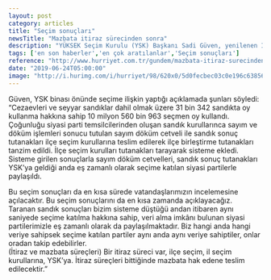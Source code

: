 ```yaml
---
layout: post
category: articles
title: "Seçim sonuçları"
newsTitle: "Mazbata itiraz sürecinden sonra"
description: "YÜKSEK Seçim Kurulu (YSK) Başkanı Sadi Güven, yenilenen İstanbul Büyükşehir Belediye Başkanlığı seçiminin sükunet içinde gerçekleştirildiğini belirterek, “Bir itiraz süreci var, ilçe seçim, il seçim kurullarına, YSK’ya. İtiraz süreçleri bittiğinde mazbata hak edene teslim edilecektir” dedi."
tags: ['en son haberler','en çok aratılanlar','Seçim sonuçları']
reference: "http://www.hurriyet.com.tr/gundem/mazbata-itiraz-surecinden-sonra-41253087"
date: "2019-06-24T05:00:00"
image: "http://i.hurimg.com/i/hurriyet/98/620x0/5d0fecbec03c0e196c638564.jpg"
---
```


<p>G&uuml;ven, YSK binası &ouml;n&uuml;nde se&ccedil;ime ilişkin yaptığı a&ccedil;ıklamada şunları s&ouml;yledi: &ldquo;Cezaevleri ve seyyar sandıklar dahil olmak &uuml;zere 31 bin 342 sandıkta oy kullanma hakkına sahip 10 milyon 560 bin 963 se&ccedil;men oy kullandı. &Ccedil;oğunluğu siyasi parti temsilcilerinden oluşan sandık kurullarınca sayım ve d&ouml;k&uuml;m işlemleri sonucu tutulan sayım d&ouml;k&uuml;m cetveli ile sandık sonu&ccedil; tutanakları il&ccedil;e se&ccedil;im kurullarına teslim edilerek il&ccedil;e birleştirme tutanakları tanzim edildi. İl&ccedil;e se&ccedil;im kurulları tutanakları tarayarak sisteme ekledi. Sisteme girilen sonu&ccedil;larla sayım d&ouml;k&uuml;m cetvelleri, sandık sonu&ccedil; tutanakları YSK&rsquo;ya geldiği anda eş zamanlı olarak se&ccedil;ime katılan siyasi partilerle paylaşıldı.</p>
<p>Bu se&ccedil;im sonu&ccedil;ları da en kısa s&uuml;rede vatandaşlarımızın incelemesine a&ccedil;ılacaktır. Bu se&ccedil;im sonu&ccedil;larını da en kısa zamanda a&ccedil;ıklayacağız. <br>Taranan sandık sonu&ccedil;ları bizim sisteme d&uuml;şt&uuml;ğ&uuml; andan itibaren aynı saniyede se&ccedil;ime katılma hakkına sahip, veri alma imk&acirc;nı bulunan siyasi partilerimizle eş zamanlı olarak da paylaşılmaktadır. Biz hangi anda hangi veriye sahipsek se&ccedil;ime katılan partiler aynı anda aynı veriye sahiptiler, onlar oradan takip edebilirler. <br>(İtiraz ve mazbata s&uuml;re&ccedil;leri) Bir itiraz s&uuml;reci var, il&ccedil;e se&ccedil;im, il se&ccedil;im kurullarına, YSK&rsquo;ya. İtiraz s&uuml;re&ccedil;leri bittiğinde mazbata hak edene teslim edilecektir.&rdquo;&nbsp;</p>